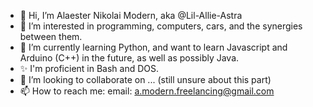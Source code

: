 - 👋 Hi, I’m Alaester Nikolai Modern, aka @Lil-Allie-Astra
- 👀 I’m interested in programming, computers, cars, and the synergies between them.
- 🌱 I’m currently learning Python, and want to learn Javascript and Arduino (C++) in the future, as well as possibly Java.
- ✨ I'm proficient in Bash and DOS.
- 💞️ I’m looking to collaborate on ... (still unsure about this part)
- 📫 How to reach me: email: a.modern.freelancing@gmail.com

<!---
Lil-Allie-Astra/Lil-Allie-Astra is a ✨ special ✨ repository because its `README.md` (this file) appears on your GitHub profile.
You can click the Preview link to take a look at your changes.
--->
